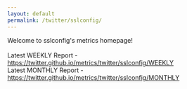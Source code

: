 ```yaml
---
layout: default
permalink: /twitter/sslconfig/
---
```

Welcome to sslconfig's metrics homepage!
<br><br>
Latest WEEKLY Report - <a href="https://twitter.github.io/metrics/twitter/sslconfig/WEEKLY">https://twitter.github.io/metrics/twitter/sslconfig/WEEKLY</a>
<br>
Latest MONTHLY Report - <a href="https://twitter.github.io/metrics/twitter/sslconfig/MONTHLY">https://twitter.github.io/metrics/twitter/sslconfig/MONTHLY</a>
<br>

